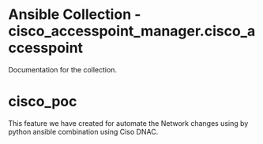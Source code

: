 # Ansible Collection - cisco_accesspoint_manager.cisco_accesspoint

Documentation for the collection.
# cisco_poc

This feature we have created for automate the Network changes using by python ansible combination using Ciso DNAC.
